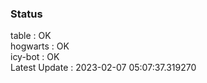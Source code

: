 ### Status


table : OK  
hogwarts : OK  
icy-bot : OK  
Latest Update : 2023-02-07 05:07:37.319270
